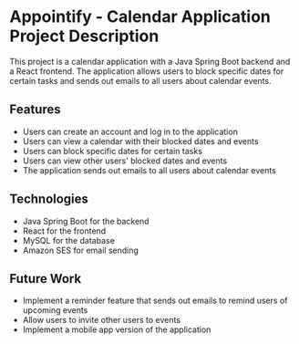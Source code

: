 # Appointify - Calendar Application Project Description

This project is a calendar application with a Java Spring Boot backend and a React frontend. The application allows users to block specific dates for certain tasks and sends out emails to all users about calendar events.

## Features

- Users can create an account and log in to the application
- Users can view a calendar with their blocked dates and events
- Users can block specific dates for certain tasks
- Users can view other users' blocked dates and events
- The application sends out emails to all users about calendar events

## Technologies

- Java Spring Boot for the backend
- React for the frontend
- MySQL for the database
- Amazon SES for email sending

## Future Work

- Implement a reminder feature that sends out emails to remind users of upcoming events
- Allow users to invite other users to events
- Implement a mobile app version of the application